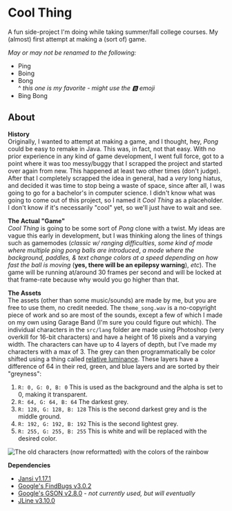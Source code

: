 # Cool Thing
A fun side-project I'm doing while taking summer/fall college courses. My (almost) first attempt at making a (sort of) game. 

*May or may not be renamed to the following:*
 - Ping
 - Boing
 - Bong <br>^ *this one is my favorite - might use the 🅱️ emoji*
 - Bing Bong

## About
**History**
<br>
Originally, I wanted to attempt at making a game, and I thought, hey, *Pong* could be easy to remake in Java. This was, in fact, not that easy. With no prior experience in any kind of game development, I went full force, got to a point where it was too messy/buggy that I scrapped the project and started over again from new. This happened at least two other times (don't judge). After that I completely scrapped the idea in general, had a *very* long hiatus, and decided it was time to stop being a waste of space, since after all, I was going to go for a bachelor's in computer science. I didn't know what was going to come out of this project, so I named it *Cool Thing* as a placeholder. I don't know if it's necessarily "cool" yet, so we'll just have to wait and see.

**The Actual "Game"**
<br>
*Cool Thing* is going to be some sort of *Pong* clone with a twist. My ideas are vague this early in development, but I was thinking along the lines of things such as gamemodes (*classic w/ ranging difficulties*, *some kind of mode where multiple ping pong balls are introduced*, *a mode where the background, paddles, & text change colors at a speed depending on how fast the ball is moving* (**yes, there will be an epilepsy warning**), *etc*). The game will be running at/around 30 frames per second and will be locked at that frame-rate because why would you go higher than that.

**The Assets**
<br>
The assets (other than some music/sounds) are made by me, but you are free to use them, no credit needed. The `theme_song.wav` is a no-copyright piece of work and so are most of the sounds, except a few of which I made on my own using Garage Band (I'm sure you could figure out which). The individual characters in the `src/lang` folder are made using Photoshop (very overkill for 16-bit characters) and have a height of 16 pixels and a varying width. The characters can have up to 4 layers of depth, but I've made my characters with a max of 3. The grey can then programmatically be color shifted using a thing called [relative luminance](https://en.wikipedia.org/wiki/Relative_luminance). These layers have a difference of 64 in their red, green, and blue layers and are sorted by their "greyness":

 1. `R: 0, G: 0, B: 0` This is used as the background and the alpha is set to 0, making it transparent.
 2. `R: 64, G: 64, B: 64` The darkest grey.
 3. `R: 128, G: 128, B: 128` This is the second darkest grey and is the middle ground.
 4. `R: 192, G: 192, B: 192` This is the second lightest grey.
 5. `R: 255, G: 255, B: 255` This is white and will be replaced with the desired color.

![The old characters (now reformatted) with the colors of the rainbow](https://cdn.discordapp.com/attachments/339868251288764417/606309076053524481/screenshot7550816017838778848.png)

**Dependencies**

 - [Jansi v1.17.1](https://github.com/fusesource/jansi)
 - [Google's FindBugs v3.0.2](https://github.com/findbugsproject/findbugs)
 - [Google's GSON v2.8.0](https://github.com/google/gson) *- not currently used, but will eventually*
 - [JLine v3.10.0](https://github.com/jline/jline3)
